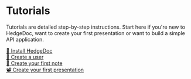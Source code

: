 # Tutorials

Tutorials are detailed step-by-step instructions. Start here if you're new to HedgeDoc,
want to create your first presentation or want to build a simple API application.

<!-- markdownlint-disable no-inline-html -->
<div class='topic-container'>
    <a href='/tutorials/setup/'>
        <div class='topic'>
            <span>🚀</span>
            <span>Install HedgeDoc</span>
        </div>
    </a>
    <a href='/tutorials/user/'>
        <div class='topic'>
            <span>🙎</span>
            <span>Create a user</span>
        </div>
    </a>
    <a href='/tutorials/first-note/'>
        <div class='topic'>
            <span>📝</span>
            <span>Create your first note</span>
        </div>
    </a>
    <a href='/tutorials/first-presentation/'>
        <div class='topic'>
            <span>📽</span>
            <span>Create your first presentation</span>
        </div>
    </a>
</div>
<!-- markdownlint-enable no-inline-html -->